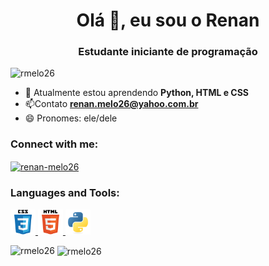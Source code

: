 <h1 align="center">Olá 👋, eu sou o Renan </h1>
<h3 align="center">Estudante iniciante de programação</h3>

<p align="left"> <img src="https://komarev.com/ghpvc/?username=rmelo26&label=Profile%20views&color=ef0101&style=plastic" alt="rmelo26" /> </p>

- 🌱 Atualmente estou aprendendo **Python, HTML e CSS**
- 📫Contato **renan.melo26@yahoo.com.br**
-  😄 Pronomes: ele/dele

<h3 align="left">Connect with me:</h3>
<p align="left">
<a href="https://linkedin.com/in/renan-melo26" target="blank"><img align="center" src="https://raw.githubusercontent.com/rahuldkjain/github-profile-readme-generator/master/src/images/icons/Social/linked-in-alt.svg" alt="renan-melo26" height="30" width="40" /></a>
</p>

<h3 align="left">Languages and Tools:</h3>
<p align="left"> <a href="https://www.w3schools.com/css/" target="_blank" rel="noreferrer"> <img src="https://raw.githubusercontent.com/devicons/devicon/master/icons/css3/css3-original-wordmark.svg" alt="css3" width="40" height="40"/> </a> <a href="https://www.w3.org/html/" target="_blank" rel="noreferrer"> <img src="https://raw.githubusercontent.com/devicons/devicon/master/icons/html5/html5-original-wordmark.svg" alt="html5" width="40" height="40"/> </a> <a href="https://www.python.org" target="_blank" rel="noreferrer"> <img src="https://raw.githubusercontent.com/devicons/devicon/master/icons/python/python-original.svg" alt="python" width="40" height="40"/> </a> </p>

<p><img align="left" src="https://github-readme-stats.vercel.app/api/top-langs?username=rmelo26&show_icons=true&theme=synthwave&text_color=ff0000&locale=en&layout=compact" alt="rmelo26" /></p>

<p>&nbsp;<img align="center" src="https://github-readme-stats.vercel.app/api?username=rmelo26&show_icons=true&theme=synthwave&text_color=ff0000&locale=en" alt="rmelo26" /></p>
